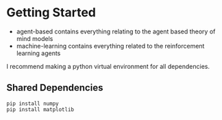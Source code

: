 # Getting Started

- agent-based contains everything relating to the agent based theory of mind models
- machine-learning contains everything related to the reinforcement learning agents

I recommend making a python virtual environment for all dependencies.

## Shared Dependencies
```
pip install numpy
pip install matplotlib
```
